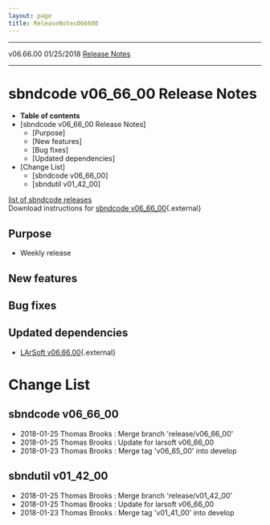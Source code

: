 ```yaml
---
layout: page
title: ReleaseNotes066600
---
```


  ----------- ------------ -- -- ------------------------------------------------------
  v06.66.00   01/25/2018         [Release Notes](ReleaseNotes066600.html)
  ----------- ------------ -- -- ------------------------------------------------------



sbndcode v06\_66\_00 Release Notes
======================================================================================

-   **Table of contents**
-   [sbndcode v06\_66\_00 Release
    Notes]
    -   [Purpose]
    -   [New features]
    -   [Bug fixes]
    -   [Updated dependencies]
-   [Change List]
    -   [sbndcode v06\_66\_00]
    -   [sbndutil v01\_42\_00]

[list of sbndcode
releases](List_of_SBND_code_releases.html)\
Download instructions for [sbndcode
v06\_66\_00](http://scisoft.fnal.gov/scisoft/bundles/sbnd/v06_66_00/sbndcode-v06_66_00.html){.external}



Purpose
----------------------------------

-   Weekly release



New features
--------------------------------------------



Bug fixes
--------------------------------------



Updated dependencies
------------------------------------------------------------

-   [LArSoft
    v06.66.00](https://cdcvs.fnal.gov/redmine/projects/larsoft/wiki/ReleaseNotes066600){.external}



Change List
==========================================



sbndcode v06\_66\_00
----------------------------------------------------------

-   2018-01-25 Thomas Brooks : Merge branch \'release/v06\_66\_00\'
-   2018-01-25 Thomas Brooks : Update for larsoft v06\_66\_00
-   2018-01-23 Thomas Brooks : Merge tag \'v06\_65\_00\' into develop



sbndutil v01\_42\_00
----------------------------------------------------------

-   2018-01-25 Thomas Brooks : Merge branch \'release/v01\_42\_00\'
-   2018-01-25 Thomas Brooks : Update for larsoft v06\_66\_00
-   2018-01-23 Thomas Brooks : Merge tag \'v01\_41\_00\' into develop
